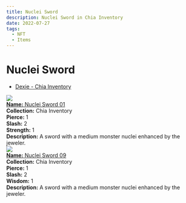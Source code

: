 ```yaml
---
title: Nuclei Sword
description: Nuclei Sword in Chia Inventory
date: 2022-07-27
tags:
  - NFT
  - Items
---
```


# Nuclei Sword

- [Dexie - Chia Inventory]()

<div class="item_thumbnail_detail">
<img src="https://632nmz6br4g7f37cqzy2nztpaq3hziu4k7akljwb26ouba2y3e.arweave.net/9vTWZ8GPDfLv4oZxpuZvBDZ8o_pxXwKWmwdedQINY2c"><br/>
<div><a href="https://www.spacescan.io/xch/coin/0x050dc1865b78bea0b476adda68fe268b283ab6440ff3be39030561865662932d"><strong>Name:</strong> Nuclei Sword 01</a></div>
<div><strong>Collection:</strong> Chia Inventory</div>
<div><strong>Pierce:</strong> 1</div>
<div><strong>Slash:</strong> 2</div>
<div><strong>Strength:</strong> 1</div>
<div><strong>Description:</strong> A sword with a medium monster nuclei enhanced by the jeweler.</div>
</div>
<div class="item_thumbnail_detail">
<img src="https://37aokaatmwcawu3lcqqfc7lmkoz4zshqk5qm3re5bf6n6.arweave.net/38DlABNlhAtTa-x_QgUX1sU7PM-y_PBXYM-3EnQl83w"><br/>
<div><a href="https://www.spacescan.io/xch/coin/0x45ebded70879249be4f66e01951f23647a03763b3ee4b096e0a38d64214ae9cc"><strong>Name:</strong> Nuclei Sword 09</a></div>
<div><strong>Collection:</strong> Chia Inventory</div>
<div><strong>Pierce:</strong> 1</div>
<div><strong>Slash:</strong> 2</div>
<div><strong>Wisdom:</strong> 1</div>
<div><strong>Description:</strong> A sword with a medium monster nuclei enhanced by the jeweler.</div>
</div>

